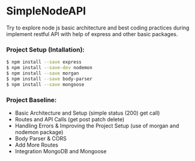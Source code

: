 # SimpleNodeAPI
Try to explore node js basic architecture and best coding practices during implement restful API with help of express and other basic packages. 


### Project Setup (Intallation): 
```sh
$ npm install --save express
$ npm install --save-dev nodemon
$ npm install --save morgan
$ npm install --save body-parser
$ npm install --save mongoose
```

### Project Baseline:

* Basic Architecture and Setup (simple status (200) get call)
* Routes and API Calls (get post patch delete) 
* Handling Errors & Improving the Project Setup (use of morgan and nodemon package)
* Body Parser & CORS
* Add More Routes
* Integration MongoDB and Mongoose
